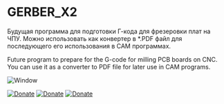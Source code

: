 # GERBER_X2
Будущая программа для подготовки Г-кода для фрезеровки плат на ЧПУ.
Можно использовать как конвертер в *.PDF файл для последующего его использования в САМ программах.

Future program to prepare for the G-code for milling PCB boards on CNC.
You can use it as a converter to PDF file for later use in CAM programs.

![Window](https://github.com/XRay3D/GERBER_X2/blob/master/gerber_x2/Window.PNG)

[![Donate](https://money.yandex.ru/b/_/qTOToHuhW55WKrD_UAZ0KUl6PiI.svg)](https://money.yandex.ru/quickpay/shop-widget?account=41001660660552&quickpay=shop&payment-type-choice=on&mobile-payment-type-choice=on&writer=seller&targets=%D0%9F%D0%BE%D0%B6%D0%B5%D1%80%D1%82%D0%B2%D0%BE%D0%B2%D0%B0%D0%BD%D0%B8%D0%B5&default-sum=&button-text=03&successURL=)
[![Donate](https://www.paypalobjects.com/en_US/i/btn/btn_donate_LG.gif)](https://www.paypal.com/cgi-bin/webscr?cmd=_s-xclick&hosted_button_id=7RPR86Q958RPY)
[![Donate](https://www.paypalobjects.com/ru_RU/RU/i/btn/btn_donate_LG.gif)](https://www.paypal.com/cgi-bin/webscr?cmd=_s-xclick&hosted_button_id=GQMPNYHH3PC68)

